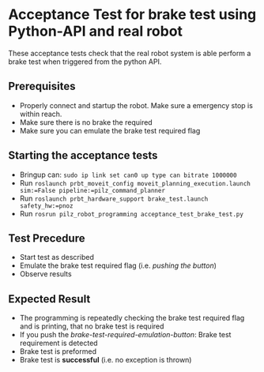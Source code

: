 <!--
Copyright (c) 2019 Pilz GmbH & Co. KG

This program is free software: you can redistribute it and/or modify
it under the terms of the GNU Lesser General Public License as published by
the Free Software Foundation, either version 3 of the License, or
(at your option) any later version.

This program is distributed in the hope that it will be useful,
but WITHOUT ANY WARRANTY; without even the implied warranty of
MERCHANTABILITY or FITNESS FOR A PARTICULAR PURPOSE.  See the
GNU Lesser General Public License for more details.

You should have received a copy of the GNU Lesser General Public License
along with this program.  If not, see <http://www.gnu.org/licenses/>.
-->

# Acceptance Test for brake test using Python-API and real robot
These acceptance tests check that the real robot system is able perform a brake test when triggered from the python API.

## Prerequisites
  - Properly connect and startup the robot. Make sure a emergency stop is within reach.
  - Make sure there is no brake the required
  - Make sure you can emulate the brake test required flag

## Starting the acceptance tests
- Bringup can: `sudo ip link set can0 up type can bitrate 1000000`
- Run `roslaunch prbt_moveit_config moveit_planning_execution.launch sim:=False pipeline:=pilz_command_planner`
- Run `roslaunch prbt_hardware_support brake_test.launch safety_hw:=pnoz`
- Run `rosrun pilz_robot_programming acceptance_test_brake_test.py`

## Test Precedure
- Start test as described
- Emulate the brake test required flag (i.e. *pushing the button*)
- Observe results

## Expected Result
- The programming is repeatedly checking the brake test required flag and is printing, that no brake test is required
- If you push the *brake-test-required-emulation-button*: Brake test requirement is detected
- Brake test is preformed
- Brake test is **successful** (i.e. no exception is thrown)

